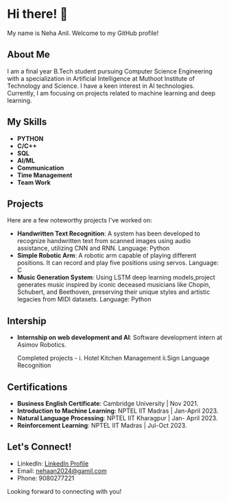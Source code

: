 

# Hi there! 👋

My name is Neha Anil. Welcome to my GitHub profile!

## About Me
I am a final year B.Tech student pursuing Computer Science Engineering with a specialization in Artificial Intelligence at Muthoot Institute of Technology and Science. I have a keen interest in AI technologies. Currently, I am focusing on projects related to machine learning and deep learning.

## My Skills
- **PYTHON**
- **C/C++**
- **SQL** 
- **AI/ML**
- **Communication**
- **Time Management**
- **Team Work**
## Projects
Here are a few noteworthy projects I've worked on:

- **Handwritten Text Recognition**: A system has been developed to recognize
handwritten text from scanned images using audio
assistance, utilizing CNN and RNN.
Language: Python
- **Simple Robotic Arm**: A robotic arm capable of playing different
positions. It can record and play five positions
using servos.
Language: C
- **Music Generation System**: Using LSTM deep learning models,project generates music inspired by iconic deceased musicians like Chopin, Schubert, and Beethoven, preserving their unique styles and artistic legacies from MIDI datasets.
  Language: Python

## Intership
- **Internship on web development and AI**: Software development intern at Asimov Robotics.

  Completed projects -
      i. Hotel Kitchen Management
      ii.Sign Language Recognition

  

## Certifications
- **Business English Certificate**: Cambridge University | Nov 2021.
- **Introduction to Machine Learning**: NPTEL IIT Madras | Jan-April 2023.
- **Natural Language Processing**: NPTEL IIT Kharagpur | Jan- April 2023.
- **Reinforcement Learning**: NPTEL IIT Madras | Jul-Oct 2023.


## Let's Connect!
- LinkedIn: [LinkedIn Profile](https://www.linkedin.com/in/neha-anil-12a3ba205/)
- Email: [nehaan2024@gamil.com](mailto:nehaan2024@gamil.com)
- Phone: 9080277221

Looking forward to connecting with you!

